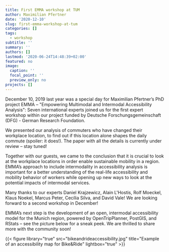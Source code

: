 ```yaml
---
title: First EMMA workshop at TUM
author: Maximilian Pfertner
date: '2020-12-10'
slug: first-emma-workshop-at-tum
categories: []
tags:
  - workshop
subtitle: ''
summary: ''
authors: []
lastmod: '2020-06-24T14:48:39+02:00'
featured: no
image: 
  caption: ''
  focal_point: ''
  preview_only: no
projects: []
---
```


December 10, 2019 last year was a special day for Maximilian Pfertner’s PhD project EMMA – "Empowering Multimodal and Intermodal Accessibility Analysis": Seven international experts joined us for the first expert workshop within our project funded by Deutsche Forschungsgemeinschaft (DFG) - German Research Foundation.  

We presented our analysis of commuters who have changed their workplace location, to find out if this location alone shapes the daily commute (spoiler: it does!). The paper with all the details is currently under review – stay tuned!  

Together with our guests, we came to the conclusion that it is crucial to look at the workplace locations in order enable sustainable mobility in a region. EMMA’s approach to include intermodality in accessibility analysis is important for a better understanding of the real-life accessibility and mobility behavior of workers while opening up new ways to look at the potential impacts of intermodal services.  

Many thanks to our experts Daniel Krajzewicz, Alain L'Hostis, Rolf Moeckel, Klaus Noekel, Marcus Peter, Cecília Silva, and David Vale!  We are looking forward to a second workshop in December!  

EMMA’s next step is the development of an open, intermodal accessibility model for the Munich region, powered by OpenTripPlanner, PostGIS, and RStats – see the picture below for a sneak peek. We are thrilled to share more with the community soon!  

{{< figure library="true" src="bikeandrideaccessibility.jpg" title="Example of an accessibility map for Bike&Ride" lightbox="true" >}}